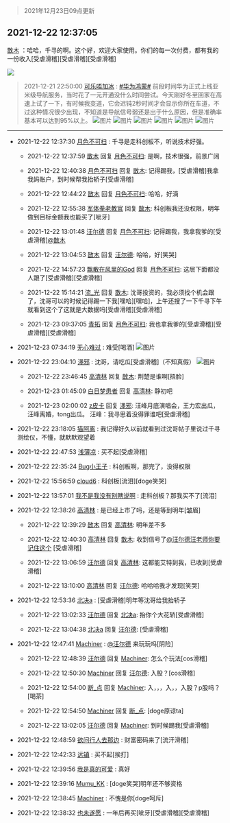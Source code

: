 > 2021年12月23日09点更新
<link rel="stylesheet" href="https://cdn.jsdelivr.net/gh/taotie6/sampleJSON@main/css/photo_show.css">
<meta name="referrer" content="no-referrer" />


 ## 2021-12-22 12:37:05 

 [㪚木](https://www.coolapk.com/feed/32289645?shareKey=ZWZmNTkyZGI4MDgxNjFjMmIxZmI~) ：哈哈，千寻的啊。这个好，欢迎大家使用。你们的每一次付费，都有我的一份收入[受虐滑稽][受虐滑稽][受虐滑稽] 

<div class="album">
<img class="img-item" src="https://image.coolapk.com/feed/2020/0418/16/1081091_bc8cee62_0273_0376@319x220.gif" />
</div>

> 2021-12-21 22:50:00 
> [可乐唔加冰](https://www.coolapk.com/feed/32281279?shareKey=NmQzNjg2MDUxZWMzNjFjMmIxZmI~) : <a class="feed-link-tag" href="/t/华为鸿蒙?type=0">#华为鸿蒙#</a> 前段时间华为正式上线亚米级导航服务，当时花了一元开通没什么时间尝试。今天刚好冬至回家在高速上试了一下，有时候我变道，它会迟钝2秒时间才会显示你所在车道，不过这种情况很少出现，不知道是导航信号弱还是出于什么原因，但是准确率基本可以达到95%以上。 
![图片](https://image.coolapk.com/feed/2021/1221/22/2878092_19622681_8198_0977_976@1344x2772.jpeg)
![图片](https://image.coolapk.com/feed/2021/1221/22/2878092_02254b80_8198_0985_158@1344x2772.jpeg)
![图片](https://image.coolapk.com/feed/2021/1221/22/2878092_5d6c3104_8198_0988_595@1344x2772.jpeg)
![图片](https://image.coolapk.com/feed/2021/1221/22/2878092_20aa317d_8198_0991_16@1344x2772.jpeg)
![图片](https://image.coolapk.com/feed/2021/1221/22/2878092_646f96a4_8198_1001_256@1344x2772.jpeg)
![图片](https://image.coolapk.com/feed/2021/1221/22/2878092_4da4a41a_8198_1003_588@1344x2772.jpeg)

 ------- 

- 2021-12-22 12:37:30 [月色不可扫](uid=3639201) : 千寻是走科创板不，听说技术好强。 

    - 2021-12-22 12:37:59 [㪚木](uid=1081091) 回复 [月色不可扫](uid=3639201): 是啊，技术很强，前景广阔 

    - 2021-12-22 12:40:38 [月色不可扫](uid=3639201) 回复 [㪚木](uid=1081091): 记得踢我，[受虐滑稽]我拿我妈账户，到时候帮我抬轿子[受虐滑稽] 

    - 2021-12-22 12:44:22 [㪚木](uid=1081091) 回复 [月色不可扫](uid=3639201): 哈哈，好滴 

    - 2021-12-22 12:55:38 [军体拳老教官](uid=2044950) 回复 [㪚木](uid=1081091): 科创板我还没权限，明年做到目标金额我也能买了[呲牙] 

    - 2021-12-22 13:01:48 [汪尔德](uid=1595236) 回复 [月色不可扫](uid=3639201): 记得踢我，我拿我爹的[受虐滑稽]<a class="feed-link-uname" href="/u/㪚木">@㪚木</a> 

    - 2021-12-22 13:04:53 [㪚木](uid=1081091) 回复 [汪尔德](uid=1595236): 哈哈，好[笑哭] 

    - 2021-12-22 14:57:23 [飘散在风里的God](uid=2048261) 回复 [月色不可扫](uid=3639201): 这层下面都没人跟了[受虐滑稽][受虐滑稽] 

    - 2021-12-22 15:14:21 [流_光](uid=1451285) 回复 [㪚木](uid=1081091): 沈哥投资的，我必须找个机会跟了，沈哥可以的时候记得踢一下我[嘿哈][嘿哈]，上午还搜了一下千寻下午就看到这个了这就是大数据吗[受虐滑稽][受虐滑稽] 

    - 2021-12-23 09:37:05 [青拓](uid=1255788) 回复 [月色不可扫](uid=3639201): 我也拿我爹的[受虐滑稽][受虐滑稽][受虐滑稽] 

- 2021-12-23 07:34:19 [无心难过](uid=3681127) : 难受[喝酒] ![图片](https://image.coolapk.com/feed/2021/1222/22/3681127_0d12200f_5072_2575_30@1080x2400.jpeg)

- 2021-12-22 23:04:10 [濹邪](uid=1210426) : 沈哥，请吃瓜[受虐滑稽]（不知真假） ![图片](https://image.coolapk.com/feed/2021/1222/23/1210426_ebf723d5_5449_7474_584@1080x2400.jpeg)

    - 2021-12-22 23:46:45 [高清林](uid=8114305) 回复 [㪚木](uid=1081091): 荆楚是谁啊[捂脸] 

    - 2021-12-23 01:45:09 [白日梦患者](uid=533502) 回复 [高清林](uid=8114305): 静初吧 

    - 2021-12-23 02:00:02 [z皮卡](uid=1896403) 回复 [濹邪](uid=1210426): 汪峰月底演唱会，王力宏出瓜，
汪峰离婚，tong出瓜。
汪峰：我寻思着没得罪谁吧[受虐滑稽] 

- 2021-12-22 23:18:05 [猫阿离](uid=491974) : 我记得好久以前就看到过沈哥帖子里说过千寻测绘仪，不懂，就默默观望着 

- 2021-12-22 22:47:53 [浅薄凉](uid=1630624) : 买不起[受虐滑稽] 

- 2021-12-22 22:35:24 [Bug小王子](uid=611629) : 科创板啊，那完了，没得权限 

- 2021-12-22 15:56:59 [cloud6](uid=852635) : 科创板[流泪][doge笑哭] 

- 2021-12-22 13:57:01 [我不是我没有别瞎说啊](uid=2231912) : 走科创板？那我买不了[流泪] 

- 2021-12-22 12:38:26 [高清林](uid=8114305) : 是已经上市了吗，还是等到明年[皱眉] 

    - 2021-12-22 12:39:29 [㪚木](uid=1081091) 回复 [高清林](uid=8114305): 明年差不多 

    - 2021-12-22 12:40:30 [高清林](uid=8114305) 回复 [㪚木](uid=1081091): 收到信号了<a class="feed-link-uname" href="/u/汪尔德汪老师你要记住这个">@汪尔德汪老师你要记住这个</a> [受虐滑稽] 

    - 2021-12-22 13:06:59 [汪尔德](uid=1595236) 回复 [高清林](uid=8114305): 这都能艾特到我，已收到[受虐滑稽] 

    - 2021-12-22 13:10:00 [高清林](uid=8114305) 回复 [汪尔德](uid=1595236): 哈哈哈我才发现[笑哭] 

- 2021-12-22 12:53:36 [北决a](uid=1918537) : [受虐滑稽]明年等沈哥给我抬轿子 

    - 2021-12-22 13:02:33 [汪尔德](uid=1595236) 回复 [北决a](uid=1918537): 抬你个大花轿[受虐滑稽] 

    - 2021-12-22 13:04:38 [北决a](uid=1918537) 回复 [汪尔德](uid=1595236): [受虐滑稽] 

- 2021-12-22 12:47:41 [Machiner](uid=3114536) : <a class="feed-link-uname" href="/u/汪尔德">@汪尔德</a> 来玩玩吗[阴险] 

    - 2021-12-22 12:48:39 [汪尔德](uid=1595236) 回复 [Machiner](uid=3114536): 怎么个玩法[cos滑稽] 

    - 2021-12-22 12:50:30 [Machiner](uid=3114536) 回复 [汪尔德](uid=1595236): 入股？[cos滑稽] 

    - 2021-12-22 12:54:00 [断_点](uid=3301521) 回复 [Machiner](uid=3114536): 入，，，入，，入股？p股吗？[喝茶] 

    - 2021-12-22 12:54:50 [Machiner](uid=3114536) 回复 [断_点](uid=3301521): [doge原谅ta] 

    - 2021-12-22 13:02:05 [汪尔德](uid=1595236) 回复 [Machiner](uid=3114536): 到时候踢我[受虐滑稽] 

- 2021-12-22 12:48:59 [欲问行人去那边](uid=826969) : 财富密码来了[流汗滑稽] 

- 2021-12-22 12:42:33 [远镇](uid=1471248) : 买不起[挨打] 

- 2021-12-22 12:39:56 [我是真的可爱](uid=731138) : 真好 

- 2021-12-22 12:39:16 [Mumu_KK](uid=1355663) : [doge笑哭]明年还不够资格 

- 2021-12-22 12:38:45 [Machiner](uid=3114536) : 不愧是你[doge呵斥] 

- 2021-12-22 12:38:32 [也未遂愿](uid=3056500) : 一年后再买[呲牙][受虐滑稽][受虐滑稽] 

